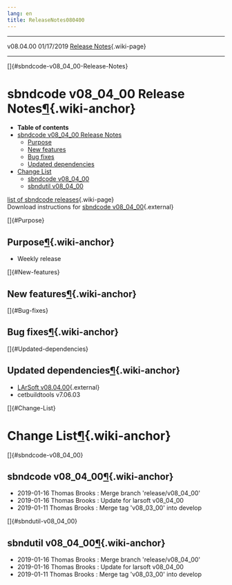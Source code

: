 ```yaml
---
lang: en
title: ReleaseNotes080400
---
```


  ----------- ------------ -- -- ------------------------------------------------------
  v08.04.00   01/17/2019         [Release Notes](ReleaseNotes080400.html){.wiki-page}
  ----------- ------------ -- -- ------------------------------------------------------

[]{#sbndcode-v08_04_00-Release-Notes}

sbndcode v08\_04\_00 Release Notes[¶](#sbndcode-v08_04_00-Release-Notes){.wiki-anchor}
======================================================================================

-   **Table of contents**
-   [sbndcode v08\_04\_00 Release
    Notes](#sbndcode-v08_04_00-Release-Notes)
    -   [Purpose](#Purpose)
    -   [New features](#New-features)
    -   [Bug fixes](#Bug-fixes)
    -   [Updated dependencies](#Updated-dependencies)
-   [Change List](#Change-List)
    -   [sbndcode v08\_04\_00](#sbndcode-v08_04_00)
    -   [sbndutil v08\_04\_00](#sbndutil-v08_04_00)

[list of sbndcode
releases](List_of_SBND_code_releases.html){.wiki-page}\
Download instructions for [sbndcode
v08\_04\_00](http://scisoft.fnal.gov/scisoft/bundles/sbnd/v08_04_00/sbndcode-v08_04_00.html){.external}

[]{#Purpose}

Purpose[¶](#Purpose){.wiki-anchor}
----------------------------------

-   Weekly release

[]{#New-features}

New features[¶](#New-features){.wiki-anchor}
--------------------------------------------

[]{#Bug-fixes}

Bug fixes[¶](#Bug-fixes){.wiki-anchor}
--------------------------------------

[]{#Updated-dependencies}

Updated dependencies[¶](#Updated-dependencies){.wiki-anchor}
------------------------------------------------------------

-   [LArSoft
    v08.04.00](https://cdcvs.fnal.gov/redmine/projects/larsoft/wiki/ReleaseNotes080400){.external}
-   cetbuildtools v7.06.03

[]{#Change-List}

Change List[¶](#Change-List){.wiki-anchor}
==========================================

[]{#sbndcode-v08_04_00}

sbndcode v08\_04\_00[¶](#sbndcode-v08_04_00){.wiki-anchor}
----------------------------------------------------------

-   2019-01-16 Thomas Brooks : Merge branch \'release/v08\_04\_00\'
-   2019-01-16 Thomas Brooks : Update for larsoft v08\_04\_00
-   2019-01-11 Thomas Brooks : Merge tag \'v08\_03\_00\' into develop

[]{#sbndutil-v08_04_00}

sbndutil v08\_04\_00[¶](#sbndutil-v08_04_00){.wiki-anchor}
----------------------------------------------------------

-   2019-01-16 Thomas Brooks : Merge branch \'release/v08\_04\_00\'
-   2019-01-16 Thomas Brooks : Update for larsoft v08\_04\_00
-   2019-01-11 Thomas Brooks : Merge tag \'v08\_03\_00\' into develop
